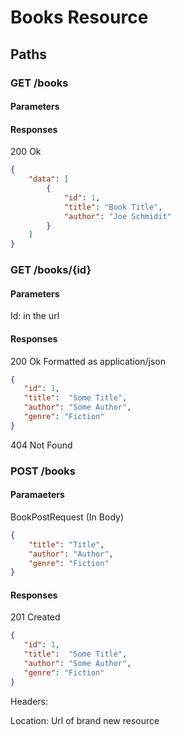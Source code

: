 # Books Resource

## Paths

### GET /books

#### Parameters

#### Responses

200 Ok

```json
{
    "data": [
        { 
            "id": 1,
            "title": "Book Title",
            "author": "Joe Schmidit"
        }
    ]
}
```

### GET /books/{id}

#### Parameters

Id: in the url

#### Responses

200 Ok
Formatted as application/json

```json
{
   "id": 1,
   "title":  "Some Title",
   "author": "Some Author",
   "genre": "Fiction"
}

```

404 Not Found


### POST /books

#### Paramaeters

BookPostRequest (In Body)

```json
{
    "title": "Title",
    "author": "Author",
    "genre": "Fiction"
}

```

#### Responses

201 Created

```json
{
   "id": 1,
   "title":  "Some Title",
   "author": "Some Author",
   "genre": "Fiction"
}

```

Headers:

Location: Url of brand new resource
